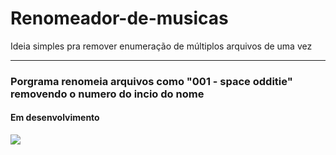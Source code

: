 # Renomeador-de-musicas
Ideia simples pra remover enumeração de múltiplos arquivos de uma vez
<hr>
<h3> Porgrama renomeia arquivos como "001 - space odditie" removendo o numero do incio do nome</h3>
<h4> Em desenvolvimento </h4>
<img src="https://github.com/LucasMonir/Renomeador-de-musicas/blob/main/AutoRename.PNG?raw=true">
